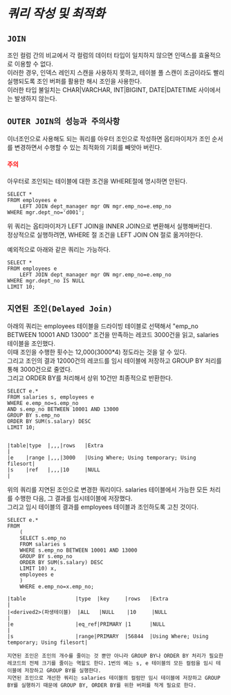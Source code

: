 # ***쿼리 작성 및 최적화***  

## `JOIN`
조인 컬럼 간의 비교에서 각 컬럼의 데이터 타입이 일치하지 않으면 인덱스를 효율적으로 이용할 수 없다.  
이러한 경우, 인덱스 레인지 스캔을 사용하지 못하고, 테이블 풀 스캔이 조금이라도 빨리 실행되도록 조인 버퍼를 활용한 해시 조인을 사용한다.  
이러한 타입 불일치는 CHAR|VARCHAR, INT|BIGINT, DATE|DATETIME 사이에서는 발생하지 않는다.  

## `OUTER JOIN의 성능과 주의사항`  
이너조인으로 사용해도 되는 쿼리를 아우터 조인으로 작성하면 옵티마이저가 조인 순서를 변경하면서 수행할 수 있는 최적화의 기회를 빼앗아 버린다.  

#### <span style="color:red">주의</span>  
아우터로 조인되는 테이블에 대한 조건을 WHERE절에 명시하면 안된다.  
```
SELECT *
FROM employees e
    LEFT JOIN dept_manager mgr ON mgr.emp_no=e.emp_no
WHERE mgr.dept_no='d001';
```  
위 쿼리는 옵티마이저가 LEFT JOIN을 INNER JOIN으로 변환해서 실행해버린다.    
정상적으로 실행하려면, WHERE 절 조건을 LEFT JOIN ON 절로 옮겨야한다.  

예외적으로 아래와 같은 쿼리는 가능하다.  
```
SELECT *
FROM employees e
    LEFT JOIN dept_manager mgr ON mgr.emp_no=e.emp_no
WHERE mgr.dept_no IS NULL
LIMIT 10;
```

## `지연된 조인(Delayed Join)`  

아래의 쿼리는 employees 테이블을 드라이빙 테이블로 선택해서 "emp_no BETWEEN 10001 AND 13000" 조건을 만족하는 레코드 3000건을 읽고, salaries 테이블을 조인했다.  
이때 조인을 수행한 횟수는 12,000(3000*4) 정도라는 것을 알 수 있다.  
그리고 조인의 결과 12000건의 레코드를 임시 테이블에 저장하고 GROUP BY 처리를 통해 3000건으로 줄였다.  
그리고 ORDER BY를 처리해서 상위 10건만 최종적으로 반환한다.  

```
SELECT e.*
FROM salaries s, employees e
WHERE e.emp_no=s.emp_no
AND s.emp_no BETWEEN 10001 AND 13000
GROUP BY s.emp_no
ORDER BY SUM(s.salary) DESC
LIMIT 10;  


|table|type  |,,,|rows   |Extra                                       |
|e    |range |,,,|3000   |Using Where; Using temporary; Using filesort|
|s    |ref   |,,,|10     |NULL                                        |
```


위의 쿼리를 지연된 조인으로 변경한 쿼리이다.
salaries 테이블에서 가능한 모든 처리를 수행한 다음, 그 결과를 임시테이블에 저장했다.  
그리고 임시 테이블의 결과를 employees 테이블과 조인하도록 고친 것이다.
```
SELECT e.*
FROM
    (
    SELECT s.emp_no
    FROM salaries s
    WHERE s.emp_no BETWEEN 10001 AND 13000
    GROUP BY s.emp_no
    ORDER BY SUM(s.salary) DESC
    LIMIT 10) x,
    employees e
    )
    WHERE e.emp_no=x.emp_no;
    
|table                |type  |key     |rows   |Extra                                       |
|<derived2>(파생테이블)  |ALL   |NULL    |10     |NULL                                        |
|e                    |eq_ref|PRIMARY |1      |NULL                                        |
|s                    |range|PRIMARY  |56844  |Using Where; Using temporary; Using filesort|
```

`지연된 조인은 조인의 개수를 줄이는 것 뿐만 아니라 GROUP BY나 ORDER BY 처리가 필요한 레코드의 전체 크기를 줄이는 역할도 한다.`
`1번의 예는 s, e 테이블의 모든 컬럼을 임시 테이블에 저장하고 GROUP BY를 실행한다.`  
`지연된 조인으로 개선한 쿼리는 salaries 테이블의 컬럼만 임시 테이블에 저장하고 GROUP BY를 실행하기 때문에 GROUP BY, ORDER BY를 위한 버퍼를 적게 필요로 한다.`  



